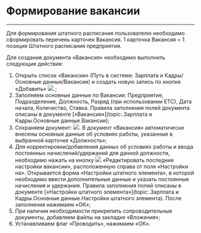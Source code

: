 ﻿#  Формирование вакансии
_ _ _ _ _ _

Для формирования штатного расписания пользователю необходимо сформировать перечень карточек Вакансия. 1 карточка Вакансия = 1 позиция Штатного расписания предприятия.

Для создания документа «Вакансия» необходимо выполнить следующие действия:

1. Открыть список «Вакансии» (Путь в системе: Зарплата и Кадры/Основные данные/Вакансии) и создать новую запись по кнопке «Добавить» ![](topic:Com.AddFiles.Buttons.Btn_Add.png) ;
2. Заполняем основные данные по Вакансии: Предприятие, Подразделение, Должность, Разряд (при использовании ЕТС), Дата начала, Количество, Ставка. Правила заполнения полей документа описаны в документе [«Вакансия»](topic:.Зарплата и Кадры.Основные данные.Вакансии);
3. Сохраняем документ:  ![](topic:Com.AddFiles.Btn_oki.png). В документ «Вакансия» автоматически внесены основные данные об условиях работы, указанные в выбранной карточке «Должность»;
4. Для корректировки/добавления данных об условиях работы и ввода постоянных начислений/удержаний для данной должности, необходимо нажать на кнопку ![](topic:Com.AddFiles.Buttons.Btn_edit_settings.png) «Редактировать последние настройки вакансии», расположенную справа от поля «Настройки на». Открывается форма «Настройки штатного элемента», в которой необходимо ввести дополнительные данные и указать постоянные начисления и удержания. Правила заполнения полей описаны в документе [«Настройки штатного элемента»](topic:.Зарплата и Кадры.Основные данные.Настройки штатного элемента). После заполнения нажимаем «ОК»;
5. При наличии необходимости прикрепить сопроводительные документы, добавляем файлы на закладке «Вложения»;
6. Устанавливаем флаг «Проводить», нажимаем «ОК».

